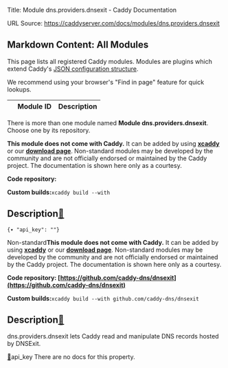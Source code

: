 Title: Module dns.providers.dnsexit - Caddy Documentation

URL Source: https://caddyserver.com/docs/modules/dns.providers.dnsexit

Markdown Content:
All Modules
-----------

This page lists all registered Caddy modules. Modules are plugins which extend Caddy's [JSON configuration structure](https://caddyserver.com/docs/json/).

We recommend using your browser's "Find in page" feature for quick lookups.

|  | Module ID | Description |
| --- | --- | --- |

There is more than one module named **Module dns.providers.dnsexit**. Choose one by its repository.

**This module does not come with Caddy.** It can be added by using **[xcaddy](https://caddyserver.com/docs/build#xcaddy)** or our **[download page](https://caddyserver.com/download)**. Non-standard modules may be developed by the community and are not officially endorsed or maintained by the Caddy project. The documentation is shown here only as a courtesy.

**Code repository:**

**Custom builds:**`xcaddy build --with`

Description[🔗](https://caddyserver.com/docs/modules/dns.providers.dnsexit#docs "Direct link")
----------------------------------------------------------------------------------------------

`{▾	"api_key": ""}`

Non-standard**This module does not come with Caddy.** It can be added by using **[xcaddy](https://caddyserver.com/docs/build#xcaddy)** or our **[download page](https://caddyserver.com/download)**. Non-standard modules may be developed by the community and are not officially endorsed or maintained by the Caddy project. The documentation is shown here only as a courtesy.

**Code repository: [https://github.com/caddy-dns/dnsexit](https://github.com/caddy-dns/dnsexit)**

**Custom builds:**`xcaddy build --with github.com/caddy-dns/dnsexit`

Description[🔗](https://caddyserver.com/docs/modules/dns.providers.dnsexit#docs "Direct link")
----------------------------------------------------------------------------------------------

dns.providers.dnsexit lets Caddy read and manipulate DNS records hosted by DNSExit.

[🔗](https://caddyserver.com/docs/modules/dns.providers.dnsexit#api_key)api_key
There are no docs for this property.
